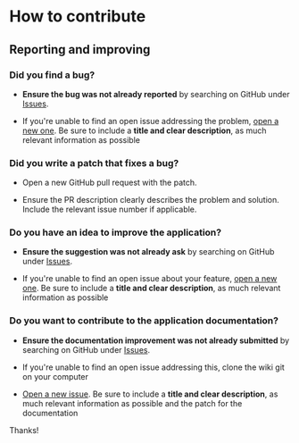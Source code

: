 # How to contribute

## Reporting and improving

### Did you find a bug?

* **Ensure the bug was not already reported** by searching on GitHub under [Issues](https://github.com/MacFJA/svelte-adapter-multi/issues).

* If you're unable to find an open issue addressing the problem, [open a new one](https://github.com/MacFJA/svelte-adapter-multi/issues/new). Be sure to include a **title and clear description**, as much relevant information as possible

### Did you write a patch that fixes a bug?

* Open a new GitHub pull request with the patch.

* Ensure the PR description clearly describes the problem and solution. Include the relevant issue number if applicable.

### Do you have an idea to improve the application?

* **Ensure the suggestion was not already ask** by searching on GitHub under [Issues](https://github.com/MacFJA/svelte-adapter-multi/issues).

* If you're unable to find an open issue about your feature, [open a new one](https://github.com/MacFJA/svelte-adapter-multi/issues/new). Be sure to include a **title and clear description**, as much relevant information as possible

### Do you want to contribute to the application documentation?

* **Ensure the documentation improvement was not already submitted** by searching on GitHub under [Issues](https://github.com/MacFJA/svelte-adapter-multi/issues).

* If you're unable to find an open issue addressing this, clone the wiki git on your computer

* [Open a new issue](https://github.com/MacFJA/svelte-adapter-multi/issues/new). Be sure to include a **title and clear description**, as much relevant information as possible and the patch for the documentation

Thanks!